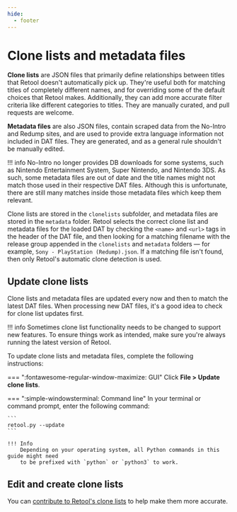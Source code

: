 ```yaml
---
hide:
  - footer
---
```


# Clone lists and metadata files

**Clone lists** are JSON files that primarily define relationships between titles that
Retool doesn't automatically pick up. They're useful both for matching titles of
completely different names, and for overriding some of the default choices that Retool
makes. Additionally, they can add more accurate filter criteria like different categories
to titles. They are manually curated, and pull requests are welcome.

**Metadata files** are also JSON files, contain scraped data from the No-Intro and Redump
sites, and are used to provide extra language information not included in DAT files. They
are generated, and as a general rule shouldn't be manually edited.

!!! info
    No-Intro no longer provides DB downloads for some systems, such as
    Nintendo Entertainment System, Super Nintendo, and Nintendo 3DS. As such, some
    metadata files are out of date and the title names might not match those used in their
    respective DAT files. Although this is unfortunate, there are still many matches
    inside those metadata files which keep them relevant.

Clone lists are stored in the `clonelists` subfolder, and metadata files are stored in the
`metadata` folder. Retool selects the correct clone list and metadata files for the loaded
DAT by checking the `<name>` and `<url>` tags in the header of the DAT file,
and then looking for a matching filename with the release group appended in the
`clonelists` and `metadata` folders &mdash; for example,
`Sony - PlayStation (Redump).json`. If a matching file isn't found, then only Retool's
automatic clone detection is used.

## Update clone lists

Clone lists and metadata files are updated every now and then to match the latest DAT
files. When processing new DAT files, it's a good idea to check for clone list updates
first.

!!! info
    Sometimes clone list functionality needs to be changed to support new features. To
    ensure things work as intended, make sure you're always running the latest version of
    Retool.

To update clone lists and metadata files, complete the following instructions:

=== ":fontawesome-regular-window-maximize: GUI"
    Click **File > Update clone lists**.

=== ":simple-windowsterminal: Command line"
    In your terminal or command prompt, enter the following command:

    ```
    retool.py --update
    ```

    !!! Info
        Depending on your operating system, all Python commands in this guide might need
        to be prefixed with `python` or `python3` to work.

## Edit and create clone lists

You can [contribute to Retool's clone lists](../contribute-clone-lists) to help make them
more accurate.
